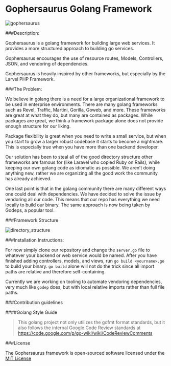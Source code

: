 Gophersaurus Golang Framework
=============================

![gophersaurus](https://git.target.com/gophersaurus/art/raw/master/gophersaurus.png)

###Description:

Gophersaurus is a golang framework for building large web services. It provides a more structured approach to building go services.

Gophersaurus encourages the use of resource routes, Models, Controllers, JSON, and vendoring of dependencies.

Gophersaurus is heavily inspired by other frameworks, but especially by the Larvel PHP Framework.

###The Problem:

We believe in golang there is a need for a large organizational framework to be used in enterprise environments. There are many golang frameworks such as Revel, Traffic, Martini, Gorilla, Goweb, and more. These frameworks are great at what they do, but many are contained as packages. While packages are great, we think a framework package alone does not provide enough structure for our liking.

Package flexibility is great when you need to write a small service, but when you start to grow a larger robust codebase it starts to become a nightmare. This is especially true when you have more than one backend developer.

Our solution has been to steal all of the good directory structure other frameworks are famous for (like Laravel who copied Ruby on Rails), while keeping our own golang code as idiomatic as possible. We aren’t doing anything new, rather we are organizing all the good work the community has already achieved.

One last point is that in the golang community there are many different ways one could deal with dependencies. We have decided to solve the issue by vendoring all our code. This means that our repo has everything we need locally to build our binary. The same approach is now being taken by Godeps, a popular tool.

###Framework Structure

![directory_structure](https://git.target.com/gophersaurus/art/raw/master/directory_structure.png)

###Installation Instructions:

For now simply clone our repository and change the `server.go` file to whatever your backend or web service would be named. After you have finished adding controllers, models, and views, run `go build <yourname>.go` to build your binary. `go build` alone will not do the trick since all import paths are relative and therefore self-containing.

Currently we are working on tooling to automate vendoring dependencies, very much like `godep` does, but with local relative imports rather than full file paths.

###Contribution guidelines

####Golang Style Guide

> This golang project not only utilizes the gofmt format standards, but it also follows the internal Google Code Review standards at https://code.google.com/p/go-wiki/wiki/CodeReviewComments

###License

The Gophersaurus framework is open-sourced software licensed under the [MIT License](http://opensource.org/licenses/MIT)
